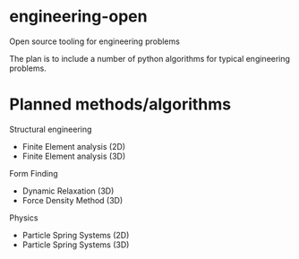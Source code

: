 engineering-open
================

Open source tooling for engineering problems

The plan is to include a number of python algorithms for typical engineering problems.

Planned methods/algorithms
==========================

Structural engineering
- Finite Element analysis (2D)
- Finite Element analysis (3D)

Form Finding
- Dynamic Relaxation (3D)
- Force Density Method (3D)

Physics
- Particle Spring Systems (2D)
- Particle Spring Systems (3D)
